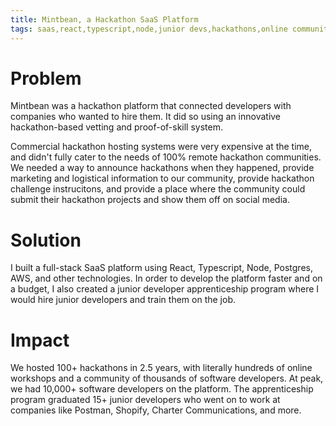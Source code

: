 ```yaml
---
title: Mintbean, a Hackathon SaaS Platform
tags: saas,react,typescript,node,junior devs,hackathons,online communities
---
```


# Problem

Mintbean was a hackathon platform that connected developers with companies who wanted to hire
them. It did so using an innovative hackathon-based vetting and proof-of-skill system.


Commercial hackathon hosting systems were very expensive at the time, and didn't fully cater to
the needs of 100% remote hackathon communities. We needed a way to announce hackathons when they
happened, provide marketing and logistical information to our community, provide hackathon
challenge instrucitons, and provide a place where the community could submit their hackathon
projects and show them off on social media.

# Solution

I built a full-stack SaaS platform using React, Typescript, Node, Postgres, AWS, and other
technologies. In order to develop the platform faster and on a budget, I also created a junior
developer apprenticeship program where I would hire junior developers and train them on the job.

# Impact

We hosted 100+ hackathons in 2.5 years, with literally hundreds of online workshops and a
community of thousands of software developers. At peak, we had 10,000+ software developers on
the platform. The apprenticeship program graduated 15+ junior developers who went on to work at
companies like Postman, Shopify, Charter Communications, and more.
